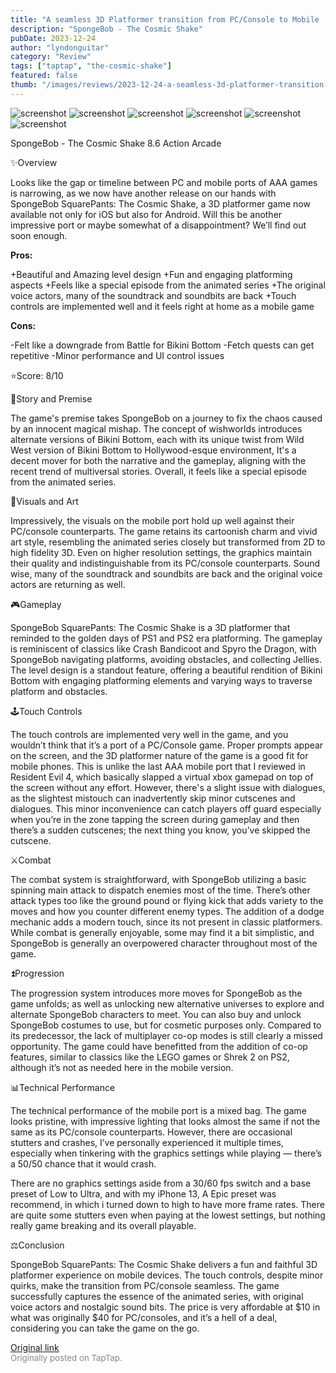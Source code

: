 ```yaml
---
title: "A seamless 3D Platformer transition from PC/Console to Mobile | Review: SpongeBob - The Cosmic Shake"
description: "SpongeBob - The Cosmic Shake"
pubDate: 2023-12-24
author: "lyndonguitar"
category: "Review"
tags: ["taptap", "the-cosmic-shake"]
featured: false
thumb: "/images/reviews/2023-12-24-a-seamless-3d-platformer-transition-from-pcconsole-to-mobile--review-spongebob---the-cosm-0.avif"
---
```


<div class="gallery">
  <img src="/images/reviews/2023-12-24-a-seamless-3d-platformer-transition-from-pcconsole-to-mobile--review-spongebob---the-cosm-0.avif" alt="screenshot" />
  <img src="/images/reviews/2023-12-24-a-seamless-3d-platformer-transition-from-pcconsole-to-mobile--review-spongebob---the-cosm-1.avif" alt="screenshot" />
  <img src="/images/reviews/2023-12-24-a-seamless-3d-platformer-transition-from-pcconsole-to-mobile--review-spongebob---the-cosm-2.avif" alt="screenshot" />
  <img src="/images/reviews/2023-12-24-a-seamless-3d-platformer-transition-from-pcconsole-to-mobile--review-spongebob---the-cosm-3.avif" alt="screenshot" />
  <img src="/images/reviews/2023-12-24-a-seamless-3d-platformer-transition-from-pcconsole-to-mobile--review-spongebob---the-cosm-4.avif" alt="screenshot" />
  <img src="/images/reviews/2023-12-24-a-seamless-3d-platformer-transition-from-pcconsole-to-mobile--review-spongebob---the-cosm-5.avif" alt="screenshot" />
</div>

SpongeBob - The Cosmic Shake
8.6
Action
Arcade

✨Overview

Looks like the gap or timeline between PC and mobile ports of AAA games is narrowing, as we now have another release on our hands with SpongeBob SquarePants: The Cosmic Shake, a 3D platformer game now available not only for iOS but also for Android. Will this be another impressive port or maybe somewhat of a disappointment? We’ll find out soon enough.


**Pros:**


+Beautiful and Amazing level design
+Fun and engaging platforming aspects
+Feels like a special episode from the animated series
+The original voice actors, many of the soundtrack and soundbits are back
+Touch controls are implemented well and it feels right at home as a mobile game


**Cons:**


-Felt like a downgrade from Battle for Bikini Bottom
-Fetch quests can get repetitive
-Minor performance and UI control issues

⭐️Score: 8/10

📖Story and Premise

The game's premise takes SpongeBob on a journey to fix the chaos caused by an innocent magical mishap. The concept of wishworlds introduces alternate versions of Bikini Bottom, each with its unique twist from Wild West version of Bikini Bottom to Hollywood-esque environment, It's a decent mover for both the narrative and the gameplay, aligning with the recent trend of multiversal stories. Overall, it feels like a special episode from the animated series.

🎨Visuals and Art

Impressively, the visuals on the mobile port hold up well against their PC/console counterparts. The game retains its cartoonish charm and vivid art style, resembling the animated series closely but transformed from 2D to high fidelity 3D. Even on higher resolution settings, the graphics maintain their quality and indistinguishable from its PC/console counterparts. Sound wise, many of the soundtrack and soundbits are back and the original voice actors are returning as well.

🎮Gameplay

SpongeBob SquarePants: The Cosmic Shake is a 3D platformer that reminded to the golden days of PS1 and PS2 era platforming. The gameplay is reminiscent of classics like Crash Bandicoot and Spyro the Dragon, with SpongeBob navigating platforms, avoiding obstacles, and collecting Jellies. The level design is a standout feature, offering a beautiful rendition of Bikini Bottom with engaging platforming elements and varying ways to traverse platform and obstacles.

🕹Touch Controls

The touch controls are implemented very well in the game, and you wouldn’t think that it’s a port of a PC/Console game. Proper prompts appear on the screen, and the 3D platformer nature of the game is a good fit for mobile phones. This is unlike the last AAA mobile port that I reviewed in Resident Evil 4, which basically slapped a virtual xbox gamepad on top of the screen without any effort. However, there's a slight issue with dialogues, as the slightest mistouch can inadvertently skip minor cutscenes and dialogues. This minor inconvenience can catch players off guard especially when you’re in the zone tapping the screen during gameplay and then there’s a sudden cutscenes; the next thing you know, you’ve skipped the cutscene.

⚔️Combat

The combat system is straightforward, with SpongeBob utilizing a basic spinning main attack to dispatch enemies most of the time. There’s other attack types too like the ground pound or flying kick that adds variety to the moves and how you counter different enemy types. The addition of a dodge mechanic adds a modern touch, since its not present in classic platformers. While combat is generally enjoyable, some may find it a bit simplistic, and SpongeBob is generally an overpowered character throughout most of the game.

⏫Progression

The progression system introduces more moves for SpongeBob as the game unfolds; as well as unlocking new alternative universes to explore and alternate SpongeBob characters to meet. You can also buy and unlock SpongeBob costumes to use, but for cosmetic purposes only. Compared to its predecessor, the lack of multiplayer co-op modes is still clearly a missed opportunity. The game could have benefitted from the addition of co-op features, similar to classics like the LEGO games or Shrek 2 on PS2, although it’s not as needed here in the mobile version.

📊Technical Performance

The technical performance of the mobile port is a mixed bag. The game looks pristine, with impressive lighting that looks almost the same if not the same as its PC/console counterparts. However, there are occasional stutters and crashes, I’ve personally experienced it multiple times, especially when tinkering with the graphics settings while playing — there’s a 50/50 chance that it would crash.

There are no graphics settings aside from a 30/60 fps switch and a base preset of Low to Ultra, and with my iPhone 13, A Epic preset was recommend, in which i turned down to high to have more frame rates. There are quite some stutters even when paying at the lowest settings, but nothing really game breaking and its overall playable.

⚖️Conclusion

SpongeBob SquarePants: The Cosmic Shake delivers a fun and faithful 3D platformer experience on mobile devices. The touch controls, despite minor quirks, make the transition from PC/console seamless. The game successfully captures the essence of the animated series, with original voice actors and nostalgic sound bits. The price is very affordable at $10 in what was originally $40 for PC/consoles, and it’s a hell of a deal, considering you can take the game on the go.

[Original link](https://www.taptap.io/post/6698734)<br><span style="font-size: 0.95em; color: #888;">Originally posted on TapTap.</span>
